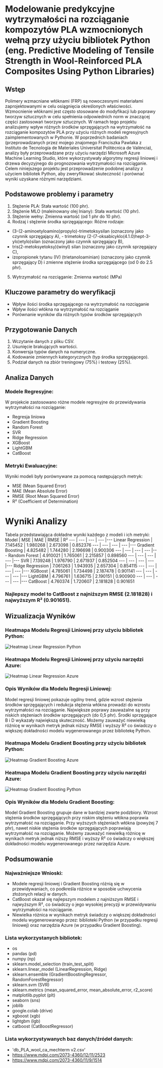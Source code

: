 # Modelowanie predykcyjne wytrzymałości na rozciąganie kompozytów PLA wzmocnionych wełną przy użyciu bibliotek Python (eng. Predictive Modeling of Tensile Strength in Wool-Reinforced PLA Composites Using Python Libraries)

## Wstęp

Polimery wzmacniane włóknami (FRP) są nowoczesnymi materiałami zaprojektowanymi w celu osiągnięcia określonych właściwości. Wzmocnienie włóknami jest często stosowane do modyfikacji lub poprawy tworzyw sztucznych w celu spełnienia odpowiednich norm w znaczącej części zastosowań tworzyw sztucznych. W ramach tego projektu analizujemy wpływ różnych środków sprzęgających na wytrzymałość na rozciąganie kompozytów PLA przy użyciu różnych modeli regresyjnych zaimplementowanych w Pythonie. W poprzednich badaniach (przeprowadzanych przez mojego znajomego Franciszka Pawlaka z Instituto de Tecnología de Materiales Universitat Politècnica de València), analizy były przeprowadzane przy użyciu narzędzi Microsoft Azure Machine Learning Studio, które wykorzystywały algorytmy regresji liniowej i drzewa decyzyjnego do prognozowania wytrzymałości na rozciąganie. Celem niniejszego projektu jest przeprowadzenie podobnej analizy z użyciem bibliotek Python, aby zweryfikować skuteczność i porównać wyniki uzyskane różnymi narzędziami.

## Podstawowe problemy i parametry

1. Stężenie PLA: Stała wartość (100 phr).
2. Stężenie MLO (maleinowany olej lniany): Stała wartość (10 phr).
3. Stężenie wełny: Zmienna wartość (od 1 phr do 10 phr).
4. Rodzaj i stężenie środka sprzęgającego: Różne rodzaje: 
- (3-(2-aminoetyloamino)propylo)-trimetoksysilan (oznaczony jako czynnik sprzęgający A),  - trimetoksy (2-(7-oksabicyklo(4.1.0)hept-3-ylo)etylo)silan (oznaczony jako czynnik sprzęgający B),
- tris(2-metoksyetoksy)(winyl) silan (oznaczony jako czynnik sprzęgający C),
- izopropionek tytanu (IV) (trietanoloaminian) (oznaczony jako czynnik sprzęgający D) 
i zmienne stężenie środka sprzęgającego (od 0 do 2.5 phr).
5. Wytrzymałość na rozciąganie: Zmienna wartość (MPa)

## Kluczowe parametry do weryfikacji

- Wpływ ilości środka sprzęgającego na wytrzymałość na rozciąganie
- Wpływ ilości włókna na wytrzymałość na rozciąganie
- Porównanie wyników dla różnych typów środków sprzęgających

## Przygotowanie Danych

1. Wczytanie danych z pliku CSV.
2. Usunięcie brakujących wartości.
3. Konwersja typów danych na numeryczne.
4. Kodowanie zmiennych kategorycznych (typ środka sprzęgającego).
5. Podział danych na zbiór treningowy (75%) i testowy (25%).

## Analiza Danych

### Modele Regresyjne:
W projekcie zastosowano różne modele regresyjne do przewidywania wytrzymałości na rozciąganie:
- Regresja liniowa
- Gradient Boosting
- Random Forest
- SVR
- Ridge Regression
- XGBoost
- LightGBM
- CatBoost

### Metryki Ewaluacyjne:
Wyniki modeli były porównywane za pomocą następujących metryk:
- MSE (Mean Squared Error)
- MAE (Mean Absolute Error)
- RMSE (Root Mean Squared Error)
- R² (Coefficient of Determination)

# Wyniki Analizy

Tabela przedstawiająca dokładne wyniki każdego z modeli i ich metryki:
Model | MSE | MAE | RMSE | R² 
--- | --- | --- | --- |---
Linear Regression | 7.145452 | 1.980268 | 2.673098 | 0.852376
--- | --- | --- | --- |---
Gradient Boosting | 4.825482  | 1.744280 | 2.196698 | 0.900306
--- | --- | --- | --- |---
Random Forest | 4.910021 | 1.765061 | 2.215857 | 0.898560
--- | --- | --- | --- |---
SVR | 7.139248  | 1.976790 | 2.671937 | 0.852504
--- | --- | --- | --- |---
Ridge Regression | 7.061263 | 1.943935 | 2.657304 | 0.854115
--- | --- | --- | --- |---
XGBoost | 4.785061 | 1.734498 | 2.187478 | 0.901141
--- | --- | --- | --- |---
LightGBM | 4.796761 | 1.636715 | 2.190151 | 0.900900
--- | --- | --- | --- |---
CatBoost | 4.760374 | 1.720607 | 2.181828 | 0.901651

### Najlepszy model to CatBoost z najniższym RMSE (2.181828) i najwyższym R² (0.901651).

## Wizualizacja Wyników

### Heatmapa Modelu Regresji Liniowej przy użyciu bibliotek Python:

![Heatmap Linear Regression Python](Heatmap_LinearRegression.png)

### Heatmapa Modelu Regresji Liniowej przy użyciu narzędzi Azure:

![Heatmap Linear Regression Azure](Heatmap_LinearRegression_Azure.png)

### Opis Wyników dla Modelu Regresji Liniowej:

Model regresji liniowej pokazuje ogólny trend, gdzie wzrost stężenia środków sprzęgających i redukcja stężenia włókna prowadzi do wzrostu wytrzymałości na rozciąganie. Największe poprawy zauważalne są przy niskich stężeniach środków sprzęgających (do 0,5 phr). Środki sprzęgające B i D wykazały największą skuteczność.
Możemy zauważyć niewielką różnicę w wynikach metryk jednak niższy RMSE i wyższy R² co świadczy o większej dokładności modelu wygenerowanego przez bibliotekę Python.

### Heatmapa Modelu Gradient Boosting przy użyciu bibliotek Python:

![Heatmap Gradient Boosting Azure](Heatmap_GradientBoosting.png)

### Heatmapa Modelu Gradient Boosting przy użyciu narzędzi Azure:

![Heatmap Gradient Boosting Python](Heatmap_GradientBoosting_Azure.png)

### Opis Wyników dla Modelu Gradient Boosting:

Model Gradient Boosting grupuje dane w bardziej zwarte podzbiory. Wzrost stężenia środków sprzęgających przy niskim stężeniu włókna poprawia wytrzymałość na rozciąganie. Przy wyższych stężeniach włókna (powyżej 7 phr), nawet niskie stężenia środków sprzęgających poprawiają wytrzymałość na rozciąganie.
Możemy zauważyć niewielką różnicę w wynikach metryk jednak niższy RMSE i wyższy R² co świadczy o większej dokładności modelu wygenerowanego przez narzędzia Azure.

## Podsumowanie

### Najważniejsze Wnioski:
- Modele regresji liniowej i Gradient Boosting różnią się w przewidywaniach, co podkreśla różnice w sposobie uchwycenia złożonych relacji w danych.
- CatBoost okazał się najlepszym modelem z najniższym RMSE i najwyższym R², co świadczy o jego wysokiej precyzji w przewidywaniu wytrzymałości na rozciąganie.
- Niewielka różnica w wynikach metryk świadczy o większej dokładności modelu wygenerowanego przez: biblioteki Python (w przypadku regresji liniowej) oraz narzędzia Azure (w przypadku Gradient Boosting).

### Lista wykorzystanych bibliotek:
- os
- pandas (pd)
- numpy (np)
- sklearn.model_selection (train_test_split)
- sklearn.linear_model (LinearRegression, Ridge)
- sklearn.ensemble (GradientBoostingRegressor, RandomForestRegressor)
- sklearn.svm (SVR)
- sklearn.metrics (mean_squared_error, mean_absolute_error, r2_score)
- matplotlib.pyplot (plt)
- seaborn (sns)
- joblib
- google.colab (drive)
- xgboost (xgb)
- lightgbm (lgb)
- catboost (CatBoostRegressor)

### Lista wykorzystywanych baz danych/źródeł danych:
- 'db_PLA_wool_ca_mechterm v2.csv'
- https://www.mdpi.com/2073-4360/12/11/2523
- https://www.mdpi.com/2073-4360/11/9/1514
